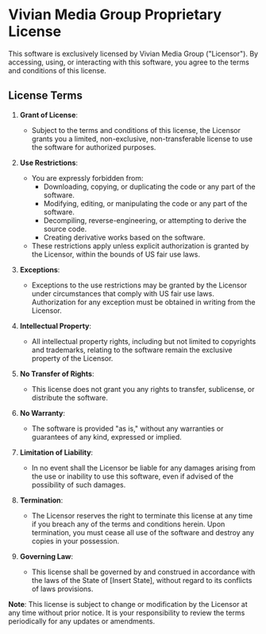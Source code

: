 # Vivian Media Group Proprietary License

This software is exclusively licensed by Vivian Media Group ("Licensor"). By accessing, using, or interacting with this software, you agree to the terms and conditions of this license.

## License Terms

1. **Grant of License**:
    - Subject to the terms and conditions of this license, the Licensor grants you a limited, non-exclusive, non-transferable license to use the software for authorized purposes.

2. **Use Restrictions**:
    - You are expressly forbidden from:
        - Downloading, copying, or duplicating the code or any part of the software.
        - Modifying, editing, or manipulating the code or any part of the software.
        - Decompiling, reverse-engineering, or attempting to derive the source code.
        - Creating derivative works based on the software.
    - These restrictions apply unless explicit authorization is granted by the Licensor, within the bounds of US fair use laws.

3. **Exceptions**:
    - Exceptions to the use restrictions may be granted by the Licensor under circumstances that comply with US fair use laws. Authorization for any exception must be obtained in writing from the Licensor.

4. **Intellectual Property**:
    - All intellectual property rights, including but not limited to copyrights and trademarks, relating to the software remain the exclusive property of the Licensor.

5. **No Transfer of Rights**:
    - This license does not grant you any rights to transfer, sublicense, or distribute the software.

6. **No Warranty**:
    - The software is provided "as is," without any warranties or guarantees of any kind, expressed or implied.

7. **Limitation of Liability**:
    - In no event shall the Licensor be liable for any damages arising from the use or inability to use this software, even if advised of the possibility of such damages.

8. **Termination**:
    - The Licensor reserves the right to terminate this license at any time if you breach any of the terms and conditions herein. Upon termination, you must cease all use of the software and destroy any copies in your possession.

9. **Governing Law**:
    - This license shall be governed by and construed in accordance with the laws of the State of [Insert State], without regard to its conflicts of laws provisions.

**Note**: This license is subject to change or modification by the Licensor at any time without prior notice. It is your responsibility to review the terms periodically for any updates or amendments.
